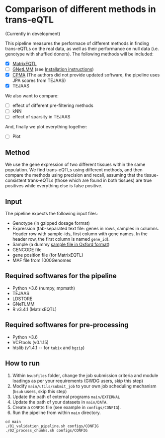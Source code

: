 # Comparison of different methods in trans-eQTL

(Currently in development)

This pipeline measures the performace of different methods in finding trans-eQTLs on the real data,
as well as their performance on null data (i.e. genotype with shuffled donors).
The following methods will be included:
* [x] [MatrixEQTL](http://www.bios.unc.edu/research/genomic_software/Matrix_eQTL/)
* [ ] [GNetLMM](https://github.com/PMBio/GNetLMM) (see [Installation instructions](https://github.com/banskt/trans-eqtl-pipeline/wiki/Install-GNetLMM-in-GWDG-cluster))
* [x] [CPMA](https://github.com/cotsapaslab/CPMAtranseqtl) (The authors did not provide updated software, the pipeline uses JPA scores from TEJAAS)
* [x] TEJAAS

We also want to compare:
* [ ] effect of different pre-filtering methods
* [ ] kNN
* [ ] effect of sparsity in TEJAAS

And, finally we plot everything together:
* [ ] Plot

## Method
We use the gene expression of two different tissues within the same population.
We find trans-eQTLs using different methods, 
and then compare the methods using precision and recall, 
assuming that the tissue-consistent trans-eQTLs (those which are found in both tissues) are true positives
while everything else is false positive.

## Input
The pipeline expects the following input files:
* Genotype (in gzipped dosage format)
* Expression (tab-separated text file: genes in rows, samples in columns. Header row with sample-ids, first column with gene names. In the header row, the first column is named `gene_id`). 
* Sample (a dummy [sample file in Oxford format](http://www.stats.ox.ac.uk/~marchini/software/gwas/file_format.html))
* GENCODE file
* gene position file (for MatrixEQTL)
* MAF file from 1000Genomes

## Required softwares for the pipeline
* Python >3.6 (numpy, mpmath)
* TEJAAS
* LDSTORE
* GNeTLMM
* R v3.4.1 (MatrixEQTL)

## Required softwares for pre-processing
* Python >3.6
* VCFtools (v0.1.15)
* htslib (v1.4.1 -- for ```tabix``` and ```bgzip```)

## How to run
1. Within `bsubfiles` folder, change the job submission criteria and module loadings as per your requirements (GWDG users, skip this step)
2. Modify `main/utils/submit_job` to your own job scheduling mechanism (`bsub` users, skip this step)
3. Update the path of external programs `main/EXTERNAL` 
4. Update the path of your datasets in `main/DATA`.
5. Create a `CONFIG` file (see example in `configs/CONFIG`).
6. Run the pipeline from within `main` directory.
```
cd main
./01_validation_pipeline.sh configs/CONFIG
./02_process_chunks.sh configs/CONFIG
```
